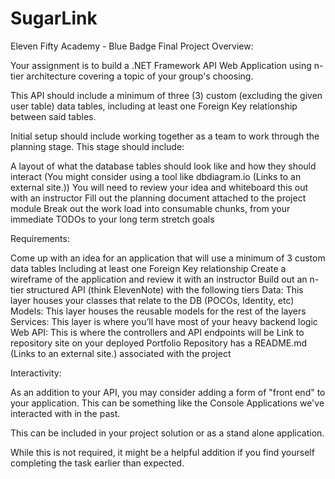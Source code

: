 # SugarLink
Eleven Fifty Academy - Blue Badge Final Project
Overview:

Your assignment is to build a .NET Framework API Web Application using n-tier architecture covering a topic of your group's choosing.

This API should include a minimum of three (3) custom (excluding the given user table) data tables, including at least one Foreign Key relationship between said tables.

Initial setup should include working together as a team to work through the planning stage. This stage should include:

A layout of what the database tables should look like and how they should interact (You might consider using a tool like dbdiagram.io (Links to an external site.))
You will need to review your idea and whiteboard this out with an instructor
Fill out the planning document attached to the project module
Break out the work load into consumable chunks, from your immediate TODOs to your long term stretch goals
 

Requirements:

Come up with an idea for an application that will use a minimum of 3 custom data tables
Including at least one Foreign Key relationship
Create a wireframe of the application and review it with an instructor
Build out an n-tier structured API (think ElevenNote) with the following tiers
Data: This layer houses your classes that relate to the DB (POCOs, Identity, etc)
Models: This layer houses the reusable models for the rest of the layers
Services: This layer is where you’ll have most of your heavy backend logic
Web API: This is where the controllers and API endpoints will be
Link to repository site on your deployed Portfolio
Repository has a README.md (Links to an external site.) associated with the project
 

Interactivity:

As an addition to your API, you may consider adding a form of "front end" to your application.
This can be something like the Console Applications we've interacted with in the past.

This can be included in your project solution or as a stand alone application.

While this is not required, it might be a helpful addition if you find yourself completing the task earlier than expected.
